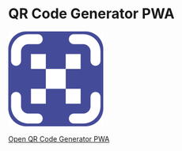 # QR Code Generator PWA

[![QR Code Generator](./src/images/icon-192.png)](https://p-huisman.github.io/pwa-qr-code-generator/)

[Open QR Code Generator PWA](https://p-huisman.github.io/pwa-qr-code-generator/)
